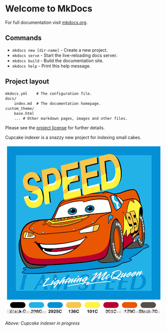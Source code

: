 # Welcome to MkDocs

For full documentation visit [mkdocs.org](http://mkdocs.org).

## Commands

* `mkdocs new [dir-name]` - Create a new project.
* `mkdocs serve` - Start the live-reloading docs server.
* `mkdocs build` - Build the documentation site.
* `mkdocs help` - Print this help message.

## Project layout

    mkdocs.yml    # The configuration file.
    docs/
        index.md  # The documentation homepage.
	custom_theme/
		base.html
		... # Other markdown pages, images and other files.

		
Please see the [project license](about/license.md) for further details.

Cupcake indexer is a snazzy new project for indexing small cakes.

![麦昆](img/麦昆.jpg)

*Above: Cupcake indexer in progress*